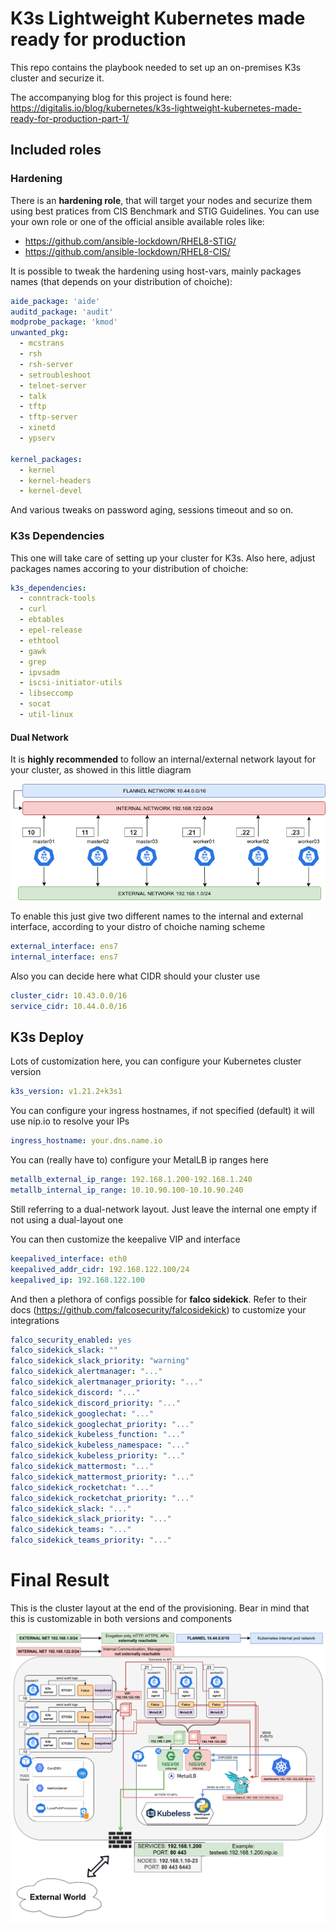 # K3s Lightweight Kubernetes made ready for production

This repo contains the playbook needed to set up an on-premises K3s cluster and securize it.

The accompanying blog for this project is found here: https://digitalis.io/blog/kubernetes/k3s-lightweight-kubernetes-made-ready-for-production-part-1/

## Included roles

### Hardening

There is an **hardening role**, that will target your nodes and securize them using best pratices from CIS Benchmark and STIG Guidelines.
You can use your own role or one of the official ansible available roles like:

- https://github.com/ansible-lockdown/RHEL8-STIG/
- https://github.com/ansible-lockdown/RHEL8-CIS/

It is possible to tweak the hardening using host-vars, mainly packages names (that depends on your distribution of choiche):

```yaml
aide_package: 'aide'
auditd_package: 'audit'
modprobe_package: 'kmod'
unwanted_pkg:
  - mcstrans
  - rsh
  - rsh-server
  - setroubleshoot
  - telnet-server
  - talk
  - tftp
  - tftp-server
  - xinetd
  - ypserv

kernel_packages:
  - kernel
  - kernel-headers
  - kernel-devel
```

And various tweaks on password aging, sessions timeout and so on.

### K3s Dependencies

This one will take care of setting up your cluster for K3s. Also here, adjust packages names accoring to your distribution of choiche:

```yaml
k3s_dependencies:
  - conntrack-tools
  - curl
  - ebtables
  - epel-release
  - ethtool
  - gawk
  - grep
  - ipvsadm
  - iscsi-initiator-utils
  - libseccomp
  - socat
  - util-linux
```

#### Dual Network

It is **highly recommended** to follow an internal/external network layout for your cluster, as showed in this little diagram

![layout](./pics/network-layout.png)

To enable this just give two different names to the internal and external interface, according to your distro of choiche naming scheme

```yaml
external_interface: ens7
internal_interface: ens7
```

Also you can decide here what CIDR should your cluster use

```yaml
cluster_cidr: 10.43.0.0/16
service_cidr: 10.44.0.0/16
```

## K3s Deploy

Lots of customization here, you can configure your Kubernetes cluster version

```yaml
k3s_version: v1.21.2+k3s1
```

You can configure your ingress hostnames, if not specified (default) it will use nip.io to resolve your IPs

```yaml
ingress_hostname: your.dns.name.io
```

You can (really have to) configure your MetalLB ip ranges here

```yaml
metallb_external_ip_range: 192.168.1.200-192.168.1.240
metallb_internal_ip_range: 10.10.90.100-10.10.90.240
```

Still referring to a dual-network layout. Just leave the internal one empty if not using a dual-layout one

You can then customize the keepalive VIP and interface

```yaml
keepalived_interface: eth0
keepalived_addr_cidr: 192.168.122.100/24
keepalived_ip: 192.168.122.100
```

And then a plethora of configs possible for **falco sidekick**. Refer to their docs (https://github.com/falcosecurity/falcosidekick) to customize your integrations

```yaml
falco_security_enabled: yes
falco_sidekick_slack: ""
falco_sidekick_slack_priority: "warning"
falco_sidekick_alertmanager: "..."
falco_sidekick_alertmanager_priority: "..."
falco_sidekick_discord: "..."
falco_sidekick_discord_priority: "..."
falco_sidekick_googlechat: "..."
falco_sidekick_googlechat_priority: "..."
falco_sidekick_kubeless_function: "..."
falco_sidekick_kubeless_namespace: "..."
falco_sidekick_kubeless_priority: "..."
falco_sidekick_mattermost: "..."
falco_sidekick_mattermost_priority: "..."
falco_sidekick_rocketchat: "..."
falco_sidekick_rocketchat_priority: "..."
falco_sidekick_slack: "..."
falco_sidekick_slack_priority: "..."
falco_sidekick_teams: "..."
falco_sidekick_teams_priority: "..."
```

# Final Result

This is the cluster layout at the end of the provisioning. Bear in mind that this is customizable in both versions and components

![layout](./pics/cluster-scheme.png)
